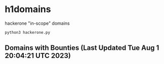 # h1domains
hackerone "in-scope" domains

`python3 hackerone.py`
## Domains with Bounties (Last Updated Tue Aug  1 20:04:21 UTC 2023)
```

```
